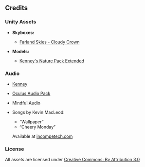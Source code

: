 ## **Credits**

### Unity Assets

- **Skyboxes:** 
  - [Farland Skies - Cloudy Crown](https://assetstore.unity.com/packages/2d/textures-materials/sky/farland-skies-cloudy-crown-60004)
  
- **Models:** 
  - [Kenney's Nature Pack Extended](https://www.kenney.nl/assets/nature-kit)

### Audio

- [Kenney](https://kenney.nl/)
- [Oculus Audio Pack](https://developer.oculus.com/downloads/package/oculus-audio-pack-1/)
- [Mindful Audio](https://mindful-audio.com/)
- Songs by Kevin MacLeod:
  - “Wallpaper”
  - “Cheery Monday”
  
  Available at [incompetech.com](https://incompetech.com/)

### **License**

All assets are licensed under [Creative Commons: By Attribution 3.0](http://creativecommons.org/licenses/by/3.0/)
